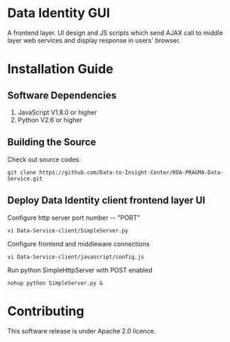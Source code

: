 # Data Identity GUI

A frontend layer. UI design and JS scripts which send AJAX call to middle layer web services and display response in users' browser.

# Installation Guide

## Software Dependencies

1. JavaScript V1.8.0 or higher
2. Python V2.6 or higher

## Building the Source
Check out source codes:
```
git clone https://github.com/Data-to-Insight-Center/RDA-PRAGMA-Data-Service.git
```
## Deploy Data Identity client frontend layer UI
Configure http server port number -- "PORT"
```
vi Data-Service-client/SimpleServer.py

```

Configure frontend and middleware connections
```
vi Data-Service-client/javascript/config.js

```

Run python SimpleHttpServer with POST enabled
```
nohup python SimpleServer.py &
```

# Contributing
This software release is under Apache 2.0 licence.
